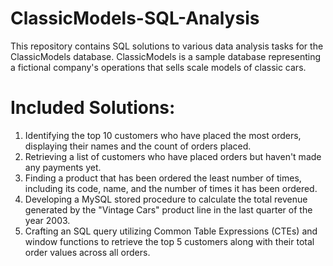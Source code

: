 # ClassicModels-SQL-Analysis
This repository contains SQL solutions to various data analysis tasks for the ClassicModels database. ClassicModels is a sample database representing a fictional company's operations that sells scale models of classic cars.

# Included Solutions:

1. Identifying the top 10 customers who have placed the most orders, displaying their names and the count of orders placed.
2. Retrieving a list of customers who have placed orders but haven't made any payments yet.
3. Finding a product that has been ordered the least number of times, including its code, name, and the number of times it has been ordered.
4. Developing a MySQL stored procedure to calculate the total revenue generated by the "Vintage Cars" product line in the last quarter of the year 2003.
5. Crafting an SQL query utilizing Common Table Expressions (CTEs) and window functions to retrieve the top 5 customers along with their total order values across all orders.
